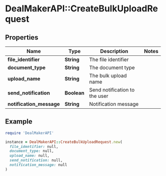 # DealMakerAPI::CreateBulkUploadRequest

## Properties

| Name | Type | Description | Notes |
| ---- | ---- | ----------- | ----- |
| **file_identifier** | **String** | The file identifier |  |
| **document_type** | **String** | The document type |  |
| **upload_name** | **String** | The bulk upload name |  |
| **send_notification** | **Boolean** | Send notification to the user |  |
| **notification_message** | **String** | Notification message |  |

## Example

```ruby
require 'DealMakerAPI'

instance = DealMakerAPI::CreateBulkUploadRequest.new(
  file_identifier: null,
  document_type: null,
  upload_name: null,
  send_notification: null,
  notification_message: null
)
```


